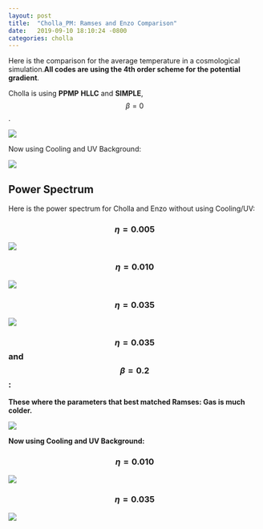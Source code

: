 ```yaml
---
layout: post
title:  "Cholla_PM: Ramses and Enzo Comparison"
date:   2019-09-10 18:10:24 -0800
categories: cholla
---
```


Here is the comparison for the average temperature in a cosmological simulation.**All codes are using the 4th order scheme for the potential gradient**. 

Cholla is using  **PPMP** **HLLC**  and  **SIMPLE**, $$\beta=0$$.

<img src="{{ site.url }}assets/images/temperature_comparison_enzo_ramses.png">


Now using Cooling and UV Background:

<img src="{{ site.url }}assets/images/temperature_comparison_enzo_ramses_uv.png">

## Power Spectrum

Here is the power spectrum for Cholla and Enzo without using Cooling/UV:

### $$\eta=0.005$$

<img src="{{ site.url }}assets/images/ps_128_hydro_enzo_SIMPLE_PPMP_eta0.005_beta0.00_grav4.png">

### $$\eta=0.010$$

<img src="{{ site.url }}assets/images/ps_128_hydro_enzo_SIMPLE_PPMP_eta0.010_beta0.00_grav4.png">

### $$\eta=0.035$$

<img src="{{ site.url }}assets/images/ps_128_hydro_enzo_SIMPLE_PPMP_eta0.035_beta0.00_grav4.png">

### $$\eta=0.035$$ and $$\beta=0.2$$:
**These where the parameters that best matched Ramses: Gas is much colder.**

<img src="{{ site.url }}assets/images/ps_128_hydro_enzo_SIMPLE_PPMP_eta0.035_beta0.20_grav4.png">


**Now using Cooling and UV Background:**

### $$\eta=0.010$$

<img src="{{ site.url }}assets/images/ps_128_SIMPLE_PPMP_eta0.010_beta0.00_grav4.png">


### $$\eta=0.035$$

<img src="{{ site.url }}assets/images/ps_128_SIMPLE_PPMP_eta0.035_beta0.00_grav4.png">
